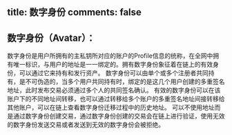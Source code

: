 title: 数字身份
comments: false
---

## 数字身份（Avatar）：

数字身份是用户所拥有的主私钥所对应的账户的Profile信息的统称，在全网中拥有唯一标识，与用户的地址是一一绑定的。拥有数字身份象征着在链上的有效身份，可以通过它来持有和发行资产。
数字身份可以由单个或多个注册者共同持有，是不可伪造的，当多个用户共同持有时，绑定的是这几个用户创建的多重签名地址，此时发布交易必须通过多个人的共同签名确认。
有效的数字身份可以在该账户下的不同地址间转移，也可以通过转移给多个账户的多重签名地址间接转移给其他账户，可以在链上查看数字身份迁移过程中的历史地址。
可以不使用地址而是通过数字身份创建交易，通过数字身份创建的交易会在链上进行验证，使用无效的数字身份发送交易或者发送到无效的数字身份会被拒绝。


